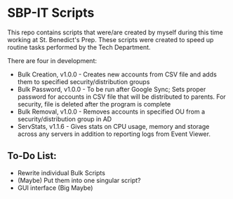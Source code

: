 # SBP-IT Scripts

This repo contains scripts that were/are created by myself during this time working at St. Benedict's Prep. These scripts were created to speed up routine tasks performed by the Tech Department.

There are four in development:
* Bulk Creation, v1.0.0 - Creates new accounts from CSV file and adds them to specified security/distribution groups
* Bulk Password, v1.0.0 - To be run after Google Sync; Sets proper password for accounts in CSV file that will be distributed to parents. For security, file is deleted after the program is complete
* Bulk Removal, v1.0.0  - Removes accounts in specified OU from a security/distribution group in AD
* ServStats, v1.1.6     - Gives stats on CPU usage, memory and storage across any servers in addition to reporting logs from Event Viewer.


## To-Do List:
* Rewrite individual Bulk Scripts
* (Maybe) Put them into one singular script?
* GUI interface (Big Maybe)
